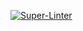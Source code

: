 [![Super-Linter](https://github.com/JEBesteman/gitactions_oefen/actions/workflows/superlinter.yml/badge.svg?branch=main)](https://github.com/JEBesteman/gitactions_oefen/actions/workflows/superlinter.yml)
